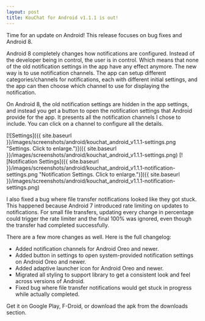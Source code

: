 ```yaml
---
layout: post
title: KouChat for Android v1.1.1 is out!
---
```


Time for an update on Android! This release focuses on bug fixes and Android 8.

Android 8 completely changes how notifications are configured. Instead of the developer being in control, the user is in control. Which means that none of the old notification settings in the app have any effect anymore. The new way is to use notification channels. The app can setup different categories/channels for notifications, each with different initial settings, and the app can then choose which channel to use for displaying the notification.

On Android 8, the old notification settings are hidden in the app settings, and instead you get a button to open the notification settings that Android provide for the app. It presents all the notification channels I chose to include. You can click on a channel to configure all the details.

<span class="threeImagesSideBySide">
[![Settings]({{ site.baseurl }}/images/screenshots/android/kouchat_android_v1.1.1-settings.png "Settings. Click to enlarge.")]({{ site.baseurl }}/images/screenshots/android/kouchat_android_v1.1.1-settings.png)
[![Notification Settings]({{ site.baseurl }}/images/screenshots/android/kouchat_android_v1.1.1-notification-settings.png "Notification Settings. Click to enlarge.")]({{ site.baseurl }}/images/screenshots/android/kouchat_android_v1.1.1-notification-settings.png)
</span>

I also fixed a bug where file transfer notifications looked like they got stuck. This happened because Android 7 introduced rate limiting on updates to notifications. For small file transfers, updating every change in percentage could trigger the rate limiter and the final 100% was ignored, even though the transfer had completed successfully.

There are a few more changes as well. Here is the full changelog:

  - Added notification channels for Android Oreo and newer.
  - Added button in settings to open system-provided notification settings on Android Oreo and newer.
  - Added adaptive launcher icon for Android Oreo and newer.
  - Migrated all styling to support library to get a consistent look and feel across versions of Android.
  - Fixed bug where file transfer notifications would get stuck in progress while actually completed.

Get it on Google Play, F-Droid, or download the apk from the downloads section.
